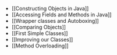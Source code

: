 
- [[Constructing Objects in Java]]
- [[Accessing Fields and Methods in Java]]
- [[Wrapper classes and Autoboxing]]
- [[Comparing Objects]]
- [[First Simple Classes]]
- [[Improving our Classes]]
- [[Method Overloading]]